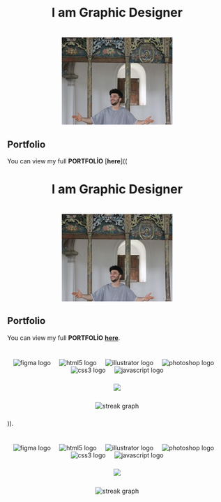 <br clear="both">

<h1 align="center">I am Graphic Designer</h3>

###

<br clear="both">

<div align="center">
  <img height="200" src="talha.jpg"  />
</div>

###

## Portfolio

You can view my full <strong>PORTFOLİO</strong> [<strong>here</strong>]((<br clear="both">

<h1 align="center">I am Graphic Designer</h3>

###

<br clear="both">

<div align="center">
  <img height="200" src="talha.jpg"  />
</div>

###

## Portfolio

You can view my full <strong>PORTFOLİO</strong> [<strong>here</strong>](.//Talha_Yasin_Gunay_Portfolio.pdf).

###

<br clear="both">

<div align="center">
  <img src="https://cdn.jsdelivr.net/gh/devicons/devicon/icons/figma/figma-original.svg" height="40" alt="figma logo"  />
  <img width="12" />
  <img src="https://cdn.jsdelivr.net/gh/devicons/devicon/icons/html5/html5-original.svg" height="40" alt="html5 logo"  />
  <img width="12" />
  <img src="https://cdn.jsdelivr.net/gh/devicons/devicon/icons/illustrator/illustrator-plain.svg" height="40" alt="illustrator logo"  />
  <img width="12" />
  <img src="https://cdn.jsdelivr.net/gh/devicons/devicon/icons/photoshop/photoshop-plain.svg" height="40" alt="photoshop logo"  />
  <img width="12" />
  <img src="https://cdn.jsdelivr.net/gh/devicons/devicon/icons/css3/css3-original.svg" height="40" alt="css3 logo"  />
  <img width="12" />
  <img src="https://cdn.jsdelivr.net/gh/devicons/devicon/icons/javascript/javascript-original.svg" height="40" alt="javascript logo"  />
</div>

###

<div align="center">
  <img src="https://profile-counter.glitch.me/talha-gunay/count.svg?"  />
</div>

###

<div align="center">
  <img src="https://streak-stats.demolab.com?user=talha-gunay&locale=en&mode=daily&theme=dracula&hide_border=false&border_radius=5&order=3" height="150" alt="streak graph"  />
</div>

###

)).

###

<br clear="both">

<div align="center">
  <img src="https://cdn.jsdelivr.net/gh/devicons/devicon/icons/figma/figma-original.svg" height="40" alt="figma logo"  />
  <img width="12" />
  <img src="https://cdn.jsdelivr.net/gh/devicons/devicon/icons/html5/html5-original.svg" height="40" alt="html5 logo"  />
  <img width="12" />
  <img src="https://cdn.jsdelivr.net/gh/devicons/devicon/icons/illustrator/illustrator-plain.svg" height="40" alt="illustrator logo"  />
  <img width="12" />
  <img src="https://cdn.jsdelivr.net/gh/devicons/devicon/icons/photoshop/photoshop-plain.svg" height="40" alt="photoshop logo"  />
  <img width="12" />
  <img src="https://cdn.jsdelivr.net/gh/devicons/devicon/icons/css3/css3-original.svg" height="40" alt="css3 logo"  />
  <img width="12" />
  <img src="https://cdn.jsdelivr.net/gh/devicons/devicon/icons/javascript/javascript-original.svg" height="40" alt="javascript logo"  />
</div>

###

<div align="center">
  <img src="https://profile-counter.glitch.me/talha-gunay/count.svg?"  />
</div>

###

<div align="center">
  <img src="https://streak-stats.demolab.com?user=talha-gunay&locale=en&mode=daily&theme=dracula&hide_border=false&border_radius=5&order=3" height="150" alt="streak graph"  />
</div>

###


